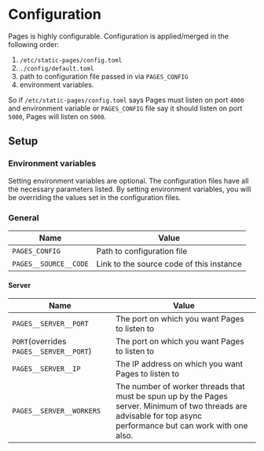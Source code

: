 # Configuration

Pages is highly configurable. Configuration is applied/merged in the
following order:

1. `/etc/static-pages/config.toml`
2. `./config/default.toml`
3. path to configuration file passed in via `PAGES_CONFIG`
4. environment variables.

So if `/etc/static-pages/config.toml` says Pages must listen on port
`4000` and environment variable or `PAGES_CONFIG` file say it should
listen on port `5000`, Pages will listen on `5000`.

## Setup

### Environment variables

Setting environment variables are optional. The configuration files have
all the necessary parameters listed. By setting environment variables,
you will be overriding the values set in the configuration files.

### General

| Name                  | Value                                    |
| --------------------- | ---------------------------------------- |
| `PAGES_CONFIG`        | Path to configuration file               |
| `PAGES__SOURCE__CODE` | Link to the source code of this instance |

#### Server

| Name                                    | Value                                                                                                                                                             |
| --------------------------------------- | ----------------------------------------------------------------------------------------------------------------------------------------------------------------- |
| `PAGES__SERVER__PORT`                   | The port on which you want Pages to listen to                                                                                                                     |
| `PORT`(overrides `PAGES__SERVER__PORT`) | The port on which you want Pages to listen to                                                                                                                     |
| `PAGES__SERVER__IP`                     | The IP address on which you want Pages to listen to                                                                                                               |
| `PAGES__SERVER__WORKERS`                | The number of worker threads that must be spun up by the Pages server. Minimum of two threads are advisable for top async performance but can work with one also. |
